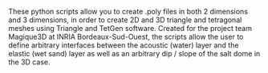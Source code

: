 These python scripts allow you to create .poly files in both 2 dimensions and 3 dimensions, in order to create 2D and 3D triangle and tetragonal meshes using Triangle and TetGen software. Created for the project team Magique3D at INRIA Bordeaux-Sud-Ouest, the scripts allow the user to define arbitrary interfaces between the acoustic (water) layer and the elastic (wet sand) layer as well as an arbitrary dip / slope of the salt dome in the 3D case.


